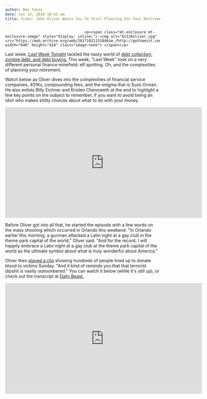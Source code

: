 ```yaml
---
author: Ben Yakas
date: Jun 13, 2016 10:41 am
title: Video: John Oliver Wants You To Start Planning For Your Retirement
---
```


	
										<p><span class="mt-enclosure mt-enclosure-image" style="display: inline;"> <img alt="61316oliver.jpg" src="https://web.archive.org/web/20171021151846im_/http://gothamist.com/attachments/byakas/61316oliver.jpg" width="640" height="410" class="image-none"> </span></p>

<p>Last week, <a href="https://web.archive.org/web/20171021151846/http://gothamist.com/tags/johnoliver"><em>Last Week Tonight</em></a> tackled the nasty world of <a href="https://web.archive.org/web/20171021151846/http://gothamist.com/2016/06/06/video_john_oliver_tackles_the_harmf.php">debt collection, zombie debt, and debt buying.</a> This week, &quot;Last Week&quot; took on a very different personal finance minefield: elf spotting. Oh, and the complexities of planning your retirement. </p>

<p>Watch below as Oliver dives into the complexities of financial service companies, 401Ks, compounding fees, and the enigma that is Suze Orman. He also enlists Billy Eichner and Kristen Chenoweth at the end to highlight a few key points on the subject to remember, if you want to avoid being an idiot who makes shitty choices about what to do with your money.</p>

<p><iframe width="640" height="360" src="https://web.archive.org/web/20171021151846if_/https://www.youtube.com/embed/gvZSpET11ZY" frameborder="0" allowfullscreen></iframe></p>

<p>Before Oliver got into all that, he started the episode with a few words on the mass shooting which occurred in Orlando this weekend. &quot;In Orlando earlier this morning, a gunman attacked a Latin night at a gay club in the theme park capital of the world,&quot; Oliver said. &quot;And for the record, I will happily embrace a Latin night at a gay club at the theme park capital of the world as the ultimate symbol about what is truly wonderful about America.&quot;</p>

<p>Oliver then <a href="https://web.archive.org/web/20171021151846/https://www.youtube.com/watch?v=FKgDFuSGxEE">played a clip</a> showing hundreds of people lined up to donate blood to victims Sunday. &quot;And it kind of reminds you that that terrorist dipshit is vastly outnumbered.&quot; You can watch it below (while it&apos;s still up), or check out the transcript at <a href="https://web.archive.org/web/20171021151846/http://www.thedailybeast.com/articles/2016/06/13/john-oliver-s-tribute-to-orlando-that-terrorist-dipshit-is-vastly-outnumbered.html">Daily Beast.</a></p>

<p><iframe width="640" height="360" src="https://web.archive.org/web/20171021151846if_/https://www.youtube.com/embed/mgS5xljTSNo" frameborder="0" allowfullscreen></iframe></p>					
										
									
				